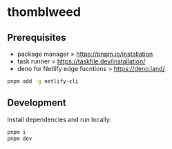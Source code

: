# thomblweed

## Prerequisites

- package manager > https://pnpm.io/installation
- task runner > https://taskfile.dev/installation/
- deno for Netlify edge fucntions > https://deno.land/

```sh
pnpm add -g netlify-cli
```

## Development

Install dependencies and run locally:

```sh
pnpm i
pnpm dev
```
